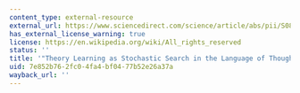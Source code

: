 ```yaml
---
content_type: external-resource
external_url: https://www.sciencedirect.com/science/article/abs/pii/S0885201412000445
has_external_license_warning: true
license: https://en.wikipedia.org/wiki/All_rights_reserved
status: ''
title: '"Theory Learning as Stochastic Search in the Language of Thought."'
uid: 7e852b76-2fc0-4fa4-bf04-77b52e26a37a
wayback_url: ''
---
```

